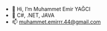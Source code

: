 - 👋 Hi, I’m Muhammet Emir YAĞCI
- 👀 C#, .NET, JAVA
- 📫 muhammet.emirrr.44@gmail.com

<!---
kronosuu/kronosuu is a ✨ special ✨ repository because its `README.md` (this file) appears on your GitHub profile.
You can click the Preview link to take a look at your changes.
--->
